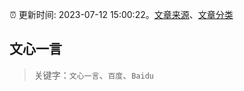 :alarm_clock: 更新时间: 2023-07-12 15:00:22。[文章来源](/README.md)、[文章分类](/TAGS.md)

## 文心一言


> 关键字：`文心一言`、`百度`、`Baidu`




